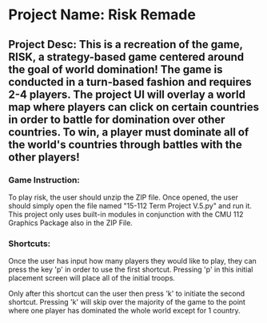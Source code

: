 # Project Name: Risk Remade

## Project Desc: This is a recreation of the game, RISK, a strategy-based game centered around the goal of world domination! The game is conducted in a turn-based fashion and requires 2-4 players. The project UI will overlay a world map where players can click on certain countries in order to battle for domination over other countries. To win, a player must dominate all of the world's countries through battles with the other players!

### Game Instruction:
To play risk, the user should unzip the ZIP file. Once opened, the user should simply open the file named "15-112 Term Project V.5.py" and run it. This project only uses built-in modules in conjunction with the CMU 112 Graphics Package also in the ZIP File.

### Shortcuts:
Once the user has input how many players they would like to play, they can press the key 'p' in order to use the first shortcut.
Pressing 'p' in this initial placement screen will place all of the initial troops.

Only after this shortcut can the user then press 'k' to initiate the second shortcut.
Pressing 'k' will skip over the majority of the game to the point where one player has dominated the whole world except for 1 country.
